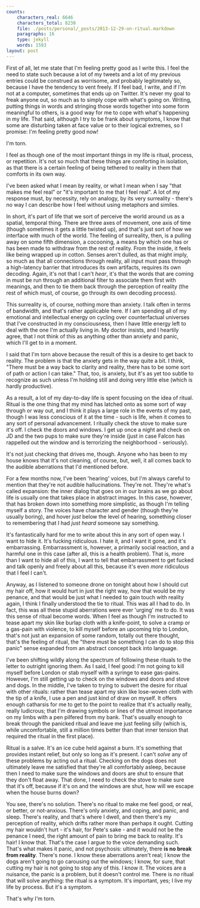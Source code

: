 ```yaml
---
counts:
    characters_real: 6646
    characters_total: 8238
    file: ./posts/personal/_posts/2013-12-29-on-ritual.markdown
    paragraphs: 16
    type: jekyll
    words: 1593
layout: post
---
```


First of all, let me state that I'm feeling pretty good as I write this.  I feel
the need to state such because a lot of my tweets and a lot of my previous
entries could be construed as worrisome, and probably legitimately so, because I
have the tendency to vent freely.  If I feel bad, I write, and if I'm not at a
computer, sometimes that ends up on Twitter.  It's never my goal to freak anyone
out, so much as to simply cope with what's going on.  Writing, putting things in
words and stringing those words together into some form meaningful to others, is
a good way for me to cope with what's happening in my life.  That said, although
I try to be frank about symptoms, I know that some are disturbing taken at face
value or to their logical extremes, so I promise: I'm feeling pretty good now!

I'm torn.

I feel as though one of the most important things in my life is ritual, process,
or repetition.  It's not so much that these things are comforting in isolation,
as that there is a certain feeling of being tethered to reality in them that
comforts in its own way.

I've been asked what I mean by reality, or what I mean when I say "that makes me
feel real" or "it's important to me that I feel real".  A lot of my response
must, by necessity, rely on analogy, by its very surreality - there's no way I
can describe how I feel without using metaphors and similes.

In short, it's part of life that we sort of perceive the world around us as a
spatial, temporal thing.  There are three axes of movement, one axis of time
(though sometimes it gets a little twisted up), and that's just sort of how we
interface with much of the world.  The feeling of surreality, then, is a
pulling away on some fifth dimension, a cocooning, a means by which one has or
has been made to withdraw from the rest of reality.  From the inside, it feels
like being wrapped up in cotton.  Senses aren't dulled, as that might imply, so
much as that all connections through reality, all input must pass through a
high-latency barrier that introduces its own artifacts, requires its own
decoding.  Again, it's not that I can't *hear*, it's that the words that are
coming in must be run through an additional filter to associate them first with
meanings, and then to tie them back through the perception of reality (the rest
of which must, of course, go through its own decoding process).

This surreality is, of course, nothing more than anxiety.  I talk often in terms
of bandwidth, and that's rather applicable here.  If I am spending all of my
emotional and intellectual energy on cycling over counterfactual universes that
I've constructed in my consciousness, then I have little energy left to deal
with the one I'm actually living in.  My doctor insists, and I heartily agree,
that I not think of this as anything other than anxiety and panic, which I'll
get to in a moment.

I said that I'm torn above because the result of this is a desire to get back to
reality.  The problem is that the anxiety gets in the way quite a bit.  I think,
"There must be a way back to clarity and reality, there has to be some sort of
path or action I can take."  That, too, is anxiety, but it's as yet too subtle
to recognize as such unless I'm holding still and doing very little else (which
is hardly productive).

As a result, a lot of my day-to-day life is spent focusing on the idea of
ritual.  Ritual is the one thing that my mind has latched onto as some sort of
way through or way out, and I think it plays a large role in the events of my
past, though I was less conscious of it at the time - such is life, when it
comes to any sort of personal advancement.  I ritually check the stove to make
sure it's off.  I check the doors and windows.  I get up once a night and check
on JD and the two pups to make sure they're inside (just in case Falcon has
rappelled out the window and is terrorizing the neighborhood - seriously).

It's not just checking that drives me, though.  Anyone who has been to my house
knows that it's not cleaning, of course, but, well, it all comes back to the
audible aberrations that I'd mentioned before.

For a few months now, I've been 'hearing' voices, but I'm always careful to
mention that they're not audible hallucinations.  They're not.  They're what's
called expansion: the inner dialog that goes on in our brains as we go about
life is usually one that takes place in abstract images.  In this case, however,
that has broken down into something more simplistic, as though I'm telling
myself a story.  The voices have character and gender (though they're usually
boring), and hover *just* below the level of hearing, something closer to
remembering that I had *just heard* someone say something.

It's fantastically hard for me to write about this in any sort of open way.  I
want to hide it.  It's fucking ridiculous.  I hate it, and I want it gone, and
it's embarrassing.  Embarrassment is, however, a primarily social reaction, and
a harmful one in this case (after all, this is a health problem).  That is, more
than I want to hide all of this, I want to tell that embarrassment to get fucked
and talk openly and freely about all this, because it's even *more* ridiculous
that I feel I can't.

Anyway, as I listened to someone drone on tonight about how I should cut my hair
off, how it would hurt in just the right way, how that would be my penance, and
that would be just what I needed to gain touch with reality again, I think I
finally understood the tie to ritual.  This was all I had to do.  In fact, this
was all these stupid aberrations were ever 'urging' me to do.  It was this sense
of ritual become words.  When I feel as though I'm instructed to tease apart my
skin like burlap cloth with a knife-point, to solve a cramp or a gas-pain with
violence, to kill myself before an upcoming trip to London, that's not just an
expansion of some random, totally out there thought, that's the feeling of
ritual, the "there must be something I can do to stop this panic" sense expanded
from an abstract concept back into language.

I've been shifting wildly along the spectrum of following these rituals to the
letter to outright ignoring them.  As I said, I feel good: I'm not going to kill
myself before London or stab myself with a syringe to ease gas-pains.  However,
I'm still getting up to check on the windows and doors and stove and dogs.  In
the middle, I've taken to trying to subvert the desire for ritual with other
rituals: rather than tease apart my skin like lose-woven cloth with the tip of a
knife, I use a pen and just kind of draw on myself.  It offers enough catharsis
for me to get to the point to realize that it's actually really, really
ludicrous; that I'm drawing symbols or lines of the utmost importance on my
limbs with a pen pilfered from my bank.  That's usually enough to break through
the panicked ritual and leave me just feeling silly (which is, while
uncomfortable, still a million times better than that inner tension that
required the ritual in the first place).

Ritual is a salve.  It's an ice cube held against a burn.  It's something that
provides instant relief, but only so long as it's present.  I can't *solve* any
of these problems by acting out a ritual.  Checking on the dogs does not
ultimately leave me satisfied that they're all comfortably asleep, because then
I need to make sure the windows and doors are shut to ensure that they don't
float away.  That done, I need to check the stove to make sure that it's off,
because if it's on and the windows are shut, how will we escape when the house
burns down?

You see, there's no solution.  There's no ritual to make me feel good, or real,
or better, or not-anxious.  There's only anxiety, and coping, and panic, and
sleep.  There's reality, and that's where I dwell, and then there's my
perception of reality, which drifts rather more than perhaps it ought.  Cutting
my hair wouldn't hurt - it's hair, for Pete's sake - and it would not be the
penance I need, the right amount of pain to bring me back to reality.  It's
hair!  I know that.  That's the case I argue to the voice demanding such.
That's what makes it panic, and not psychosis: ultimately, there **is no break
from reality**.  There's none.  I know these aberrations aren't real; I know the
dogs aren't going to go carousing out the windows; I know, for sure, that
cutting my hair is not going to stop any of this.  I know it.  The voices are a
nuisance, the panic is a problem, but it doesn't control me.  There is *no*
ritual that will solve anything: the ritual is a symptom.  It's important, yes;
I live my life by process.  But it's a symptom.

That's why I'm torn.
